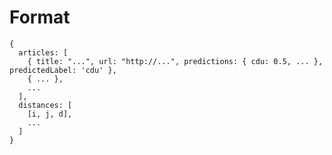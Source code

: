 # Format

    {
      articles: [
        { title: "...", url: "http://...", predictions: { cdu: 0.5, ... }, predictedLabel: 'cdu' },
        { ... },
        ...
      ],
      distances: [
        [i, j, d],
        ...
      ]
    }
      
